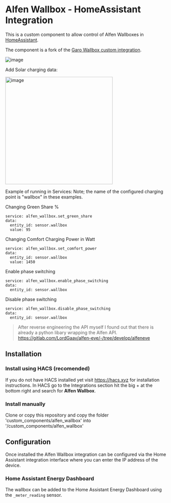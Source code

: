 # Alfen Wallbox - HomeAssistant Integration

This is a custom component to allow control of Alfen Wallboxes in [HomeAssistant](https://home-assistant.io).

The component is a fork of the [Garo Wallbox custom integration](https://github.com/sockless-coding/garo_wallbox).

![image](https://github.com/leeyuentuen/alfen_wallbox/assets/1487966/a25af9bc-a6b3-496d-9c04-6812825cb375)

Add Solar charging data:

<img width="336" alt="image" src="https://github.com/leeyuentuen/alfen_wallbox/assets/1487966/4884a7ce-d06b-4ebb-bfb3-e37002fa6629">

Example of running in Services:
Note; the name of the configured charging point is "wallbox" in these examples.

Changing Green Share %
```
service: alfen_wallbox.set_green_share
data:
  entity_id: sensor.wallbox
  value: 95
```

Changing Comfort Charging Power in Watt
```
service: alfen_wallbox.set_comfort_power
data:
  entity_id: sensor.wallbox
  value: 1450
```

Enable phase switching
```
service: alfen_wallbox.enable_phase_switching
data:
  entity_id: sensor.wallbox
```


Disable phase switching
```
service: alfen_wallbox.disable_phase_switching
data:
  entity_id: sensor.wallbox
```

> After reverse engineering the API myself I found out that there is already a python libary wrapping the Alfen API.
> https://gitlab.com/LordGaav/alfen-eve/-/tree/develop/alfeneve

## Installation

### Install using HACS (recomended)
If you do not have HACS installed yet visit https://hacs.xyz for installation instructions.
In HACS go to the Integrations section hit the big + at the bottom right and search for **Alfen Wallbox**.

### Install manually
Clone or copy this repository and copy the folder 'custom_components/alfen_wallbox' into '<homeassistant config>/custom_components/alfen_wallbox'

## Configuration

Once installed the Alfen Wallbox integration can be configured via the Home Assistant integration interface 
where you can enter the IP address of the device.

### Home Assistant Energy Dashboard
The wallbox can be added to the Home Assistant Energy Dashboard using the `_meter_reading` sensor.
